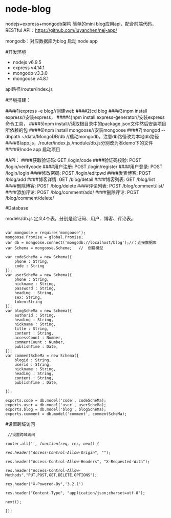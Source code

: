 # node-blog
nodejs+express+mongodb架构
简单的mini blog应用api，配合前端代码，RESTful API：https://github.com/luyanchen/nej-app/

mongodb：对应数据库为blog
启动:node app

#开发环境
<ul>
<li>nodejs v6.9.5</li>
<li>express v4.14.1</li>
<li>mongodb v3.3.0</li>
<li>mongoose v4.8.1</li>
</ul>
api路径/router/index.js

#环境搭建：

####1)express -e blog//创建web
####2)cd blog
####3)npm install express//安装express，
####4)npm install express-generator//安装express命令工具，
####5)npm install//读取根目录中的package.json文件然后安装项目所依赖的包
####6)npm install mongoose//安装mongoose
####7)mongod --dbpath ~/data/MongoDB/db //启动mongodb，注意db路径改为本地db路径
####8)app.js，/router/index.js,/module/db.js分别改为本demo下的文件
####9)node app 启动项目

#API：
####获取验证码: GET /login/code
####验证码校验: POST /login/verifycode
####用户注册: POST /login/register
####用户登录: POST /login/login
####修改密码: POST /login/editpwd
####发表博客: POST /blog/add
####博客详情: GET /blog/detail
####博客列表: GET /blog/list
####删除博客: POST /blog/delete
####评论列表: POST /blog/comment/list/
####添加评论: POST /blog/comment/add/
####删除评论: POST /blog/comment/delete/

#Database

models/db.js 定义4个表，分别是验证码、用户、博客、评论表。
<pre><code>
var mongoose = require('mongoose');
mongoose.Promise = global.Promise;
var db = mongoose.connect('mongodb://localhost/blog');//；连接数据库
var Schema = mongoose.Schema;   //  创建模型

var codeScheMa = new Schema({
	phone : String,
	code : String
});
var userScheMa = new Schema({
	phone : String,
	nickname : String,
	password : String,
	headimg : String,
	sex: String,
	token:String
}); 
var blogScheMa = new Schema({
	authorid : String,
	headimg : String,
	nickname : String,
	title : String,
	content : String,
	accessCount : Number,
	commentCount : Number,
	publishTime : Date,
});
var commentScheMa = new Schema({
	blogid : String,
	userid : String,
	nickname : String,
	headimg : String,
	content : String,
	publishTime : Date,

}); 

exports.code = db.model('code', codeScheMa); 
exports.user = db.model('user', userScheMa); 
exports.blog = db.model('blog', blogScheMa); 
exports.comment = db.model('comment', commentScheMa); 
</code></pre>

#设置跨域访问
<code><pre>
//设置跨域访问  
router.all('*', function(req, res, next) {  
    res.header("Access-Control-Allow-Origin", "*");  
    res.header("Access-Control-Allow-Headers", "X-Requested-With");  
    res.header("Access-Control-Allow-Methods","PUT,POST,GET,DELETE,OPTIONS");  
    res.header("X-Powered-By",'3.2.1')  
    res.header("Content-Type", "application/json;charset=utf-8");  
    next();  
}); 
</code></pre>
